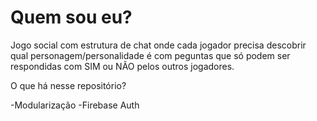 # Quem sou eu?
Jogo social com estrutura de chat onde cada jogador precisa descobrir qual personagem/personalidade é com peguntas que só podem ser respondidas com SIM ou NÃO pelos outros jogadores.


O que há nesse repositório?

-Modularização
-Firebase Auth
